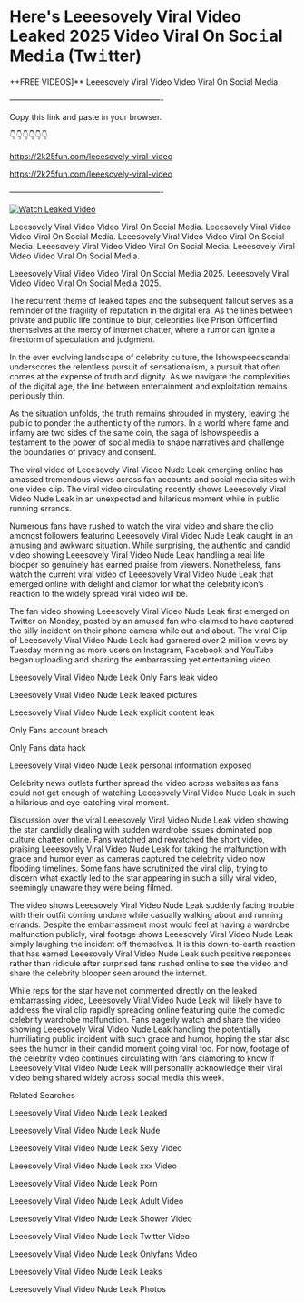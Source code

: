 # Here's Leeesovely Viral Video Leaked 2025 Video Viral On Soc𝚒al Med𝚒a (Tw𝚒tter)

++FREE VIDEOS]** Leeesovely Viral Video Video Viral On Social Media.

———————————————————-

Copy this link and paste in your browser.

👇👇👇👇👇👇

https://2k25fun.com/leeesovely-viral-video

https://2k25fun.com/leeesovely-viral-video

———————————————————-

[![Watch Leaked Video](https://miro.medium.com/v2/resize:fit:828/format:webp/1*cilzJN44JGOrTw9NJCrNHA.gif "Watch Leaked Video")](https://2k25fun.com/leeesovely-viral-video)

Leeesovely Viral Video Video Viral On Social Media. Leeesovely Viral Video Video Viral On Social Media. Leeesovely Viral Video Video Viral On Social Media. Leeesovely Viral Video Video Viral On Social Media. Leeesovely Viral Video Video Viral On Social Media.

Leeesovely Viral Video Video Viral On Social Media 2025. Leeesovely Viral Video Video Viral On Social Media 2025.

The recurrent theme of leaked tapes and the subsequent fallout serves as a reminder of the fragility of reputation in the digital era. As the lines between private and public life continue to blur, celebrities like Prison Officerfind themselves at the mercy of internet chatter, where a rumor can ignite a firestorm of speculation and judgment.

In the ever evolving landscape of celebrity culture, the Ishowspeedscandal underscores the relentless pursuit of sensationalism, a pursuit that often comes at the expense of truth and dignity. As we navigate the complexities of the digital age, the line between entertainment and exploitation remains perilously thin.

As the situation unfolds, the truth remains shrouded in mystery, leaving the public to ponder the authenticity of the rumors. In a world where fame and infamy are two sides of the same coin, the saga of Ishowspeedis a testament to the power of social media to shape narratives and challenge the boundaries of privacy and consent.

The viral video of Leeesovely Viral Video Nude Leak emerging online has amassed tremendous views across fan accounts and social media sites with one video clip. The viral video circulating recently shows Leeesovely Viral Video Nude Leak in an unexpected and hilarious moment while in public running errands.

Numerous fans have rushed to watch the viral video and share the clip amongst followers featuring Leeesovely Viral Video Nude Leak caught in an amusing and awkward situation. While surprising, the authentic and candid video showing Leeesovely Viral Video Nude Leak handling a real life blooper so genuinely has earned praise from viewers. Nonetheless, fans watch the current viral video of Leeesovely Viral Video Nude Leak that emerged online with delight and clamor for what the celebrity icon’s reaction to the widely spread viral video will be.

The fan video showing Leeesovely Viral Video Nude Leak first emerged on Twitter on Monday, posted by an amused fan who claimed to have captured the silly incident on their phone camera while out and about. The viral Clip of Leeesovely Viral Video Nude Leak had garnered over 2 million views by Tuesday morning as more users on Instagram, Facebook and YouTube began uploading and sharing the embarrassing yet entertaining video.

Leeesovely Viral Video Nude Leak Only Fans leak video

Leeesovely Viral Video Nude Leak leaked pictures

Leeesovely Viral Video Nude Leak explicit content leak

Only Fans account breach

Only Fans data hack

Leeesovely Viral Video Nude Leak personal information exposed

Celebrity news outlets further spread the video across websites as fans could not get enough of watching Leeesovely Viral Video Nude Leak in such a hilarious and eye-catching viral moment.

Discussion over the viral Leeesovely Viral Video Nude Leak video showing the star candidly dealing with sudden wardrobe issues dominated pop culture chatter online. Fans watched and rewatched the short video, praising Leeesovely Viral Video Nude Leak for taking the malfunction with grace and humor even as cameras captured the celebrity video now flooding timelines. Some fans have scrutinized the viral clip, trying to discern what exactly led to the star appearing in such a silly viral video, seemingly unaware they were being filmed.

The video shows Leeesovely Viral Video Nude Leak suddenly facing trouble with their outfit coming undone while casually walking about and running errands. Despite the embarrassment most would feel at having a wardrobe malfunction publicly, viral footage shows Leeesovely Viral Video Nude Leak simply laughing the incident off themselves. It is this down-to-earth reaction that has earned Leeesovely Viral Video Nude Leak such positive responses rather than ridicule after surprised fans rushed online to see the video and share the celebrity blooper seen around the internet.

While reps for the star have not commented directly on the leaked embarrassing video, Leeesovely Viral Video Nude Leak will likely have to address the viral clip rapidly spreading online featuring quite the comedic celebrity wardrobe malfunction. Fans eagerly watch and share the video showing Leeesovely Viral Video Nude Leak handling the potentially humiliating public incident with such grace and humor, hoping the star also sees the humor in their candid moment going viral too. For now, footage of the celebrity video continues circulating with fans clamoring to know if Leeesovely Viral Video Nude Leak will personally acknowledge their viral video being shared widely across social media this week.

Related Searches

Leeesovely Viral Video Nude Leak Leaked

Leeesovely Viral Video Nude Leak Nude

Leeesovely Viral Video Nude Leak Sexy Video

Leeesovely Viral Video Nude Leak xxx Video

Leeesovely Viral Video Nude Leak Porn

Leeesovely Viral Video Nude Leak Adult Video

Leeesovely Viral Video Nude Leak Shower Video

Leeesovely Viral Video Nude Leak Twitter Video

Leeesovely Viral Video Nude Leak Onlyfans Video

Leeesovely Viral Video Nude Leak Leaks

Leeesovely Viral Video Nude Leak Photos